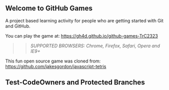 ## Welcome to GitHub Games

A project based learning activity for people who are getting started with Git and GitHub.

You can play the game at: https://gh4d.github.io/github-games-TrC2323

>> _*SUPPORTED BROWSERS*: Chrome, Firefox, Safari, Opera and IE9+_

This fun open source game was cloned from: https://github.com/jakesgordon/javascript-tetris


## Test-CodeOwners and Protected Branches
